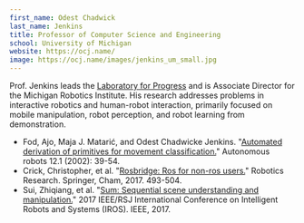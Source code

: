 ```yaml
---
first_name: Odest Chadwick
last_name: Jenkins
title: Professor of Computer Science and Engineering
school: University of Michigan
website: https://ocj.name/
image: https://ocj.name/images/jenkins_um_small.jpg
---
```

Prof. Jenkins leads the [Laboratory for Progress](http://progress.eecs.umich.edu/) and is Associate Director for the Michigan Robotics Institute. His research addresses problems in interactive robotics and human-robot interaction, primarily focused on mobile manipulation, robot perception, and robot learning from demonstration.
* Fod, Ajo, Maja J. Matarić, and Odest Chadwicke Jenkins. "[Automated derivation of primitives for movement classification.](http://ocj.name/papers/ar2002_fod.pdf)" Autonomous robots 12.1 (2002): 39-54.
* Crick, Christopher, et al. "[Rosbridge: Ros for non-ros users.](http://www.cs.okstate.edu/~chriscrick/Crick-TAR-16.pdf)" Robotics Research. Springer, Cham, 2017. 493-504.
* Sui, Zhiqiang, et al. "[Sum: Sequential scene understanding and manipulation.](https://arxiv.org/pdf/1703.07491.pdf)" 2017 IEEE/RSJ International Conference on Intelligent Robots and Systems (IROS). IEEE, 2017.

